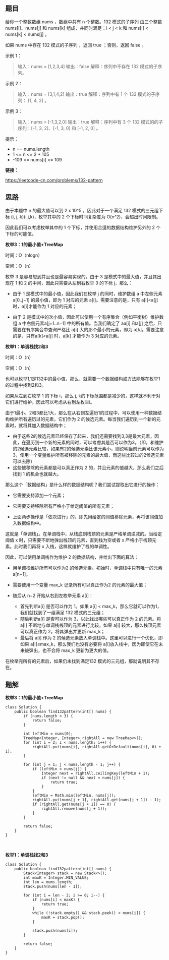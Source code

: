 ## 题目

给你一个整数数组 nums ，数组中共有 n 个整数。132 模式的子序列 由三个整数 nums[i]、nums[j] 和 nums[k] 组成，并同时满足：i < j < k 和 nums[i] < nums[k] < nums[j] 。

如果 nums 中存在 132 模式的子序列 ，返回 true ；否则，返回 false 。

示例 1：

> 输入：nums = [1,2,3,4]
> 输出：false
> 解释：序列中不存在 132 模式的子序列。

示例 2：

> 输入：nums = [3,1,4,2]
> 输出：true
> 解释：序列中有 1 个 132 模式的子序列： [1, 4, 2] 。

示例 3：

> 输入：nums = [-1,3,2,0]
> 输出：true
> 解释：序列中有 3 个 132 模式的的子序列：[-1, 3, 2]、[-1, 3, 0] 和 [-1, 2, 0] 。


提示：

* n == nums.length
* 1 <= n <= 2 * 105
* -109 <= nums[i] <= 109

**链接：**

https://leetcode-cn.com/problems/132-pattern

## 思路

由于本题中 n 的最大值可以到 2 x 10^5 ，因此对于一个满足 132 模式的三元组下标 (i, j, k)(i,j,k)，枚举其中的 2 个下标时间复杂度为 O(n^2)，会超出时间限制。

因此我们可以考虑枚举其中的 1 个下标，并使用合适的数据结构维护另外的 2 个下标的可能值。

**枚举3：1的最小值+TreeMap**

时间：O（nlogn）

空间：O（n）

枚举 3 是容易想到并且也是最容易实现的。由于 3 是模式中的最大值，并且其出现在 1 和 2 的中间，因此只需要从左到右枚举 3 的下标 j，那么：

* 由于 1 是模式中的最小值，因此我们在枚举 j 的同时，维护数组 a 中左侧元素 a[0..j−1] 的最小值，即为 1 对应的元素 a[i]。需要注意的是，只有 a[i]<a[j] 时，a[i]才能作为 1 对应的元素；

* 由于 2 是模式中的次小值，因此可以使用一个有序集合（例如平衡树）维护数组 a 中右侧元素a[j+1..n−1] 中的所有值。当我们确定了 aa[i] 和a[j] 之后，只需要在有序集合中查询严格比 a[i] 大的那个最小的元素，即为 a[k]。需要注意的是，只有a[k]<a[j] 时，a[k] 才能作为 3 对应的元素。

**枚举1：单调栈找2和3**

时间：O（n）

空间：O（n）

也可以枚举1,1是132中的最小值，那么，就需要一个数据结构或方法能够在枚举1的过程中找到2和3。

如果从左到右枚举 1 的下标 i，那么 j, k的下标范围都是减少的，这样就不利于对它们进行维护。因此可以考虑从右到左枚举i。

由于1最小，2和3都比1大，那么在从右到左遍历1的过程中，可以使用一种数据结构维护所有遍历过的元素，它们作为 2 的候选元素。每当我们遍历到一个新的元素时，就将其加入数据结构中；

* 由于这些2的候选元素已经保存了起来，我们还需要找到3,3是最大元素，因此，在遍历到一个新的元素的同时，可以考虑其是否可以作为3。（即，和维护的2候选元素比较，如果有2的候选元素比该元素小，则说明当前元素可以作为3，使用一个变量维护所有被移除的元素的最大值，而这些比较过的2候选元素可以去除）
* 这些被移除的元素都是可以真正作为 2 的，并且元素的值越大，那么我们之后找到 1 的机会也就越大。

那么这个「数据结构」是什么样的数据结构呢？我们尝试提取出它进行的操作：

* 它需要支持添加一个元素；

* 它需要支持移除所有严格小于给定阈值的所有元素；

* 上面两步操作是「依次进行」的，即先用给定的阈值移除元素，再将该阈值加入数据结构中。

这就是「单调栈」。在单调栈中，从栈底到栈顶的元素是严格单调递减的。当给定阈值 x 时，只需要不断地弹出栈顶的元素，直到栈为空或者 x 严格小于栈顶元素。此时我们再将 x 入栈，这样就维护了栈的单调性。

因此，可以使用单调栈作为维护 2 的数据结构，并给出下面的算法：

* 用单调栈维护所有可以作为2 的候选元素。初始时，单调栈中只有唯一的元素 a[n−1]。
* 需要使用一个变量 max_k 记录所有可以真正作为2 的元素的最大值；

* 随后从 n−2 开始从右到左枚举元素 a[i]：
  * 首先判断a[i] 是否可以作为 1。如果 a[i] < max_k，那么它就可以作为1，我们就找到了一组满足 132 模式的三元组；
  * 随后判断a[i] 是否可以作为 3，以此找出哪些可以真正作为 2 的元素。将 a[i] 不断地与单调栈栈顶的元素进行比较，如果 a[i] 较大，那么栈顶元素可以真正作为 2，将其弹出并更新 max_k；
  * 最后将 a[i] 作为 2 的候选元素放入单调栈中。这里可以进行一个优化，即如果 a[i]≤max_k，那么我们也没有必要将 a[i]放入栈中，因为即使它在未来被弹出，也不会将 max_k 更新为更大的值。

在枚举完所有的元素后，如果仍未找到满足132 模式的三元组，那就说明其不存在。

## 题解

**枚举3：1的最小值+TreeMap**


    class Solution {
        public boolean find132pattern(int[] nums) {
            if (nums.length < 3) {
                return false;
            }
    
            int leftMin = nums[0];
            TreeMap<Integer, Integer> rightAll = new TreeMap<>();
            for (int i = 2; i < nums.length; i++) {
                rightAll.put(nums[i], rightAll.getOrDefault(nums[i], 0) + 1);
            }
    
            for (int j = 1; j < nums.length - 1; j++) {
                if (leftMin < nums[j]) {
                    Integer next = rightAll.ceilingKey(leftMin + 1);
                    if (next != null && next < nums[j]) {
                        return true;
                    }
                }
                leftMin = Math.min(leftMin, nums[j]);
                rightAll.put(nums[j + 1], rightAll.get(nums[j + 1]) - 1);
                if (rightAll.get(nums[j + 1]) == 0) {
                    rightAll.remove(nums[j + 1]);
                }
            }
    
            return false;
        }
    }


​    

**枚举1：单调栈找2和3**

```
class Solution {
    public boolean find132pattern(int[] nums) {
        Stack<Integer> stack = new Stack<>();
        int maxK = Integer.MIN_VALUE;
        int len = nums.length;
        stack.push(nums[len - 1]);

        for (int i = len - 2; i >= 0; i--) {
            if (nums[i] < maxK) {
                return true;
            }
            while (!stack.empty() && stack.peek() < nums[i]) {
                maxK = stack.pop();
            }

            stack.push(nums[i]);
        }

        return false;
    }
}
```


